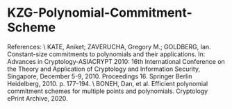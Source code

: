 # KZG-Polynomial-Commitment-Scheme

References: \\
KATE, Aniket; ZAVERUCHA, Gregory M.; GOLDBERG, Ian. Constant-size commitments to polynomials and their applications. In: Advances in Cryptology-ASIACRYPT 2010: 16th International Conference on the Theory and Application of Cryptology and Information Security, Singapore, December 5-9, 2010. Proceedings 16. Springer Berlin Heidelberg, 2010. p. 177-194. \\
BONEH, Dan, et al. Efficient polynomial commitment schemes for multiple points and polynomials. Cryptology ePrint Archive, 2020.
